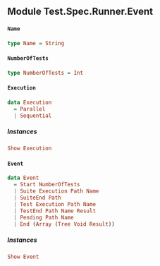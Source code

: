 ## Module Test.Spec.Runner.Event

#### `Name`

``` purescript
type Name = String
```

#### `NumberOfTests`

``` purescript
type NumberOfTests = Int
```

#### `Execution`

``` purescript
data Execution
  = Parallel
  | Sequential
```

##### Instances
``` purescript
Show Execution
```

#### `Event`

``` purescript
data Event
  = Start NumberOfTests
  | Suite Execution Path Name
  | SuiteEnd Path
  | Test Execution Path Name
  | TestEnd Path Name Result
  | Pending Path Name
  | End (Array (Tree Void Result))
```

##### Instances
``` purescript
Show Event
```


